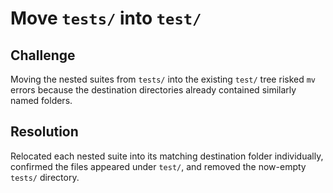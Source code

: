 # Move `tests/` into `test/`

## Challenge
Moving the nested suites from `tests/` into the existing `test/` tree risked `mv` errors because the destination directories already contained similarly named folders.

## Resolution
Relocated each nested suite into its matching destination folder individually, confirmed the files appeared under `test/`, and removed the now-empty `tests/` directory.
